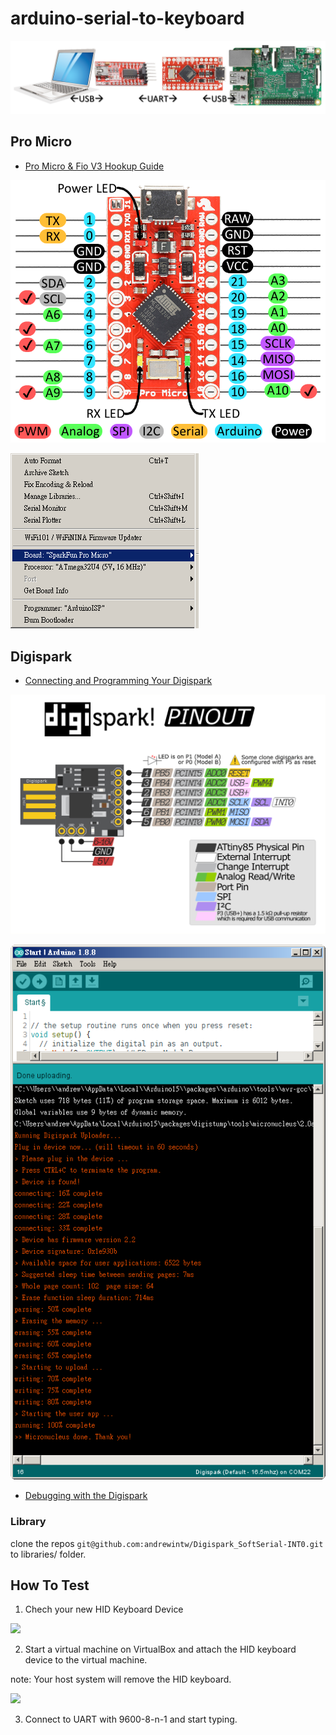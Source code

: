 # arduino-serial-to-keyboard

![](images/wiring-diagram.png)


## Pro Micro

* [Pro Micro & Fio V3 Hookup Guide](https://learn.sparkfun.com/tutorials/pro-micro--fio-v3-hookup-guide/all)

![](images/ProMicro_Pinout.png)

![](images/ProMicro_Setup.png)


## Digispark

* [Connecting and Programming Your Digispark](http://digistump.com/wiki/digispark/tutorials/connecting)

![](images/DigiSpark_Pinout.png)

![](images/DigiSpark_Upload.png)

* [Debugging with the Digispark](https://digistump.com/wiki/digispark/tutorials/debugging)


### Library

clone the repos `git@github.com:andrewintw/Digispark_SoftSerial-INT0.git` to libraries/ folder.


## How To Test

1. Chech your new HID Keyboard Device

![](images/images/new-hid-keyboard-device.png)


2. Start a virtual machine on VirtualBox and attach the HID keyboard device to the virtual machine. 

note: Your host system will remove the HID keyboard.

![](images/images/attache-digikey-to-vm.png)


3. Connect to UART with 9600-8-n-1 and start typing.
